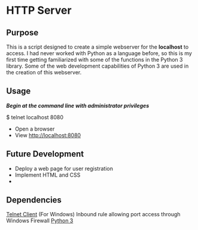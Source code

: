 # HTTP Server 

## Purpose
This is a script designed to create a simple webserver for the **localhost** to access. I had never worked with Python as a language before, so this is my first time getting familiarized with some of the functions in the Python 3 library. Some of the web development capabilities of Python 3 are used in the creation of this webserver. 

## Usage
***Begin at the command line with administrator privileges***

$ telnet localhost 8080
- Open a browser 
- View [http://localhost:8080](http://localhost:8080)

## Future Development
- Deploy a web page for user registration
- Implement HTML and CSS 
- 

## Dependencies

[Telnet Client](https://www.alltechbuzz.net/install-telnet-windows-10/)
(For Windows) Inbound rule allowing port access through Windows Firewall 
[Python 3](https://www.python.org/downloads/)
